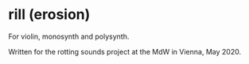 rill (erosion)
==============

For violin, monosynth and polysynth. 

Written for the rotting sounds project at the MdW in Vienna, May 2020. 


